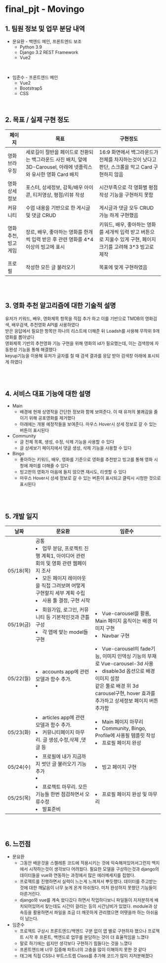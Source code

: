 # final_pjt - Movingo
<!-- 메인 사진 -->

## 1. 팀원 정보 및 업무 분담 내역
- 문요환 - 백엔드 메인, 프론트엔드 보조
    - Python 3.9
    - Django 3.2 REST Framework
    - Vue2
    
<br>


- 임준수 - 프론트엔드 메인
    - Vue2
    - Bootstrap5
    - CSS

<br>


## 2. 목표 / 실제 구현 정도
|페이지|목표|구현정도|
|---|---|---|
|영화 브라우징| 세로길이 절반을 페이드로 전환되는 백그라운드 사진 배치, 앞에 3D-Carousel, 아래에 넷플릭스와 유사한 영화 Card 배치 | 16:9 화면에서 백그라운드가 전체를 차지하는것이 낫다고 판단, 스크롤을 막고 Card 구현하지 않음 |
|영화 상세정보| 포스터, 상세정보, 감독/배우 아이콘, 티저영상, 평점/리뷰 작성 | 시간부족으로 각 영화별 평점 작성 기능을 구현하지 못함 |
|커뮤니티| 수업 내용을 기반으로 한 게시글 및 댓글 CRUD | 게시글과 댓글 모두 CRUD 가능 하게 구현했음 |
|영화 추천, 빙고 게임 | 장르, 배우, 좋아하는 영화를 한개씩 입력 받은 후 관련 영화를 4*4 이상의 빙고에 표시 | 키워드, 배우, 좋아하는 영화를 세개씩 입력 받고 버튼으로 지울수 있게 구현, 페이지 크기를 고려해 3*3 빙고로 제작 |
|프로필| 작성한 모든 글 불러오기 | 목표에 맞게 구현하였음 |

<br><br>


## 3. 영화 추천 알고리즘에 대한 기술적 설명
유저가 키워드, 배우, 영화제목 항목을 직접 추가 하고 이를 기반으로 TMDB의 영화검색, 배우검색, 추천영화 API를 사용하였다<br>
받은 응답에서 필요한 항목만 하나의 리스트에 더해준 뒤 Loadsh를 사용해 무작위 9개 영화를 뽑아냈다<br>
영화제목 기반의 추천영화 기능 구현을 위해 영화의 id가 필요했는데, 이는 검색창에 자동완성 기능을 통해 해결했다<br>
keyup기능을 이용해 유저가 글자를 칠 때 검색 결과를 응답 받아 검색창 아래에 표시되게 하였다<br>

<br><br>


## 4. 서비스 대표 기능에 대한 설명
- Main
    - 배경에 현재 상영작을 간단한 정보와 함께 보여준다. 이 때 유저의 불쾌감을 줄이기 위해 공포영화를 제거했다
    - 아래에는 개봉 예정작들을 보여준다. 마우스 Hover시 상세 정보로 갈 수 있는 버튼이 표시된다
- Community
    - 글 전체 목록, 생성, 수정, 삭제 기능을 사용할 수 있다
    - 글 상세보기 페이지에서 댓글 생성, 삭제 기능을 사용할 수 있다
- Bingo
    - 좋아하는 키워드, 배우, 영화를 기준으로 영화를 추천받고 빙고를 통해 영화 시청에 재미를 더해줄 수 있다
    - 빙고판의 영화가 마음에 들지 않으면 재시도, 리셋할 수 있다
    - 마우스 Hover시 상세 정보로 갈 수 있는 버튼이 표시되고 클릭시 시청한 것으로 표시된다

<br><br>


## 5. 개발 일지
|날짜|문요환|임준수|
|---|---|---|
|05/18(목)| 공통<br><li>업무 분담, 프로젝트 진행 계획1, 아이디어 관련 회의 및 영화 관련 웹페이지 조사</li><li>모든 페이지 레이아웃을 직접 그려보며 어떻게 구현할지 세부 계획 수립</li><li>사용 툴 결정, 구현 시작</li> ||
|05/19(금)| <li>회원가입, 로그인, 커뮤니티 등 기본적인것과 큰틀 구성</li><li>각 앱에 맞는 model들 구현</li> | <li>Vue-carousel을 활용, Main 페이지 움직이는 배경 이미지 구현</li> <li>Navbar 구현</li> |
|05/22(월)| <li>accounts app에 관련 모델과 함수 추가.</li><li></li> | <li>Vue-carousel의 fade기능, 이미지 인덱싱 기능의 부재로 Vue-carousel-3d 사용</li> <li>disable3d 옵션으로 배경 이미지 설정<br>같은 툴로 배경 위 3d carousel구현, hover 효과를 추가하고 상세정보 페이지 버튼 추가함</li> |
|05/23(화)| <li>articles app에 관련 모델과 함수 추가.</li><li>커뮤니티페이지 마무리. 글 생성,수정,삭제 ,댓글 등</li> | <li>Main 페이지 마무리</li> <li>Community, Bingo, Profile에 사용될 템플릿 작성</li> <li>프로필 페이지 완성</li>|
|05/24(수)| <li>프로필에 내가 지금까지 썻던 글 불러오기 기능 추가</li><li></li> | <li>빙고 페이지 구현</li> |
|05/25(목)| <li>프로젝트 마무리. 모든기능들 한번 점검하면서 오류수정</li>  <li>발표준비</li> | <li>프로필 페이지 완성 및 마무리</li> |

<br><br>


## 6. 느낀점
- 문요환
    - 그동안 배운것을 스켈레톤 코드에 적용시키는 것에 익숙해져있어서그런지 백지에서 시작하는것이 생각보다 어려웠다. 필요한 모델을 구상하는것과 django의 데이터들을 vue와 연동하는 과정에서 많은 에러메세지를 접했다.
    - 프로젝트를 진행하면서 실력이 느는게 느껴져서 뿌듯했다. 데이터를 주고받는것에 대한 깨닳음이 너무 늦게 온게 아쉬웠다. 미처 완성하지 못했던 기능들이 아른거린다.
    - django와 vue를 계속 왔다갔다 하면서 작업하다보니 파일들이 지저분하게 배치되어있어서 찾는데도 시간이 걸리는 등의 시간낭비가 있었다. module과 상속등을 활용하면서 파일을 조금 더 깨끗하게 관리했으면 어땟을까 하는 아쉬움이 남는다.
- 임준수
    - 프로젝트 구상시 프론트엔드/백엔드 구분 없이 앱 별로 구현하자 했으나 프로젝트 시작 후 프론트, 백엔드로 업무를 분담하는 것이 더 효율적임을 느꼈다
    - 말로 하기에는 쉽지만 생각보다 구현하기 힘들다는 것을 느꼈다
    - 프론트엔드에 너무 집중해 파트너의 고충을 많이 이해하지 못한 것 같다
    - 태그에 직접 CSS나 부트스트랩 Class를 추가해 코드가 많이 지저분해졌다

<br><br>





<!-- ## 프로젝트 진행방식
1. 소통 방법 - > 깃 리드미
2. 역할 분담 
    - 프론트/백이 아닌 작은 단위에서 나누기
3. 커밋 단위
    - 기능별
4. 아래 자신의 이름있는 공간에 그날 한 것, 또는 해야할 것, 느낌점, 필요한 것 등등 모든것 적기. 날짜별로 적으면 더 좋음



-----------------------------
1.  큰 주제 정하기
    영화 정보를 이용한 결정장애 해결 사이트



2.  프로젝트 진행방식
  a. 우리가 어떤걸로 소통을 할건지 -> 깃 리드미 등등 
  b. 역할 분담 ( 프/백이 아닌 작은단위에서 나누기 )
  c.  커밋 단위 ( 기능별 << ) 
  d. 정해졌다면 깃에 브랜치나 파일들 미리 설정 등등
  e. 랩싸피 / 어차피 결국 싸피프로젝트기때문에 메인테이너 이런거 설정하려면 결국 랩싸피로 옮겨야해.

---------------------------------

1. 페이지의 목적
    - 영화추천
    - 단순히 추천에서 끝나지 않고 시도도 해볼 수 있게 자극을 주는

2. how
    - 영화추천을 빙고 형식으로해서 영화를 본 뒤 뭘 하면 (ex, 리뷰쓰기 등등) 빙고칸이 채워지는 형식
    - 채워진 빙고 줄, 완성 등에 따른 추가포인트나 상품 

3. 빙고 어캐하실?
    장르 / 배우 / 영화 <- 같은장르 , 같은배우(있음), 유사영화(이건 api 확실히 있음)
    이런 것들중에서 랜덤으로 4*4 정도를 랜덤으로 뽑기
    카드형식으로 뽑기 포스터에다가 밑에 제목과 평점 정도

4. 리뷰 어캐쓰실?
    - 빙고칸에 카드를 누르면 영화 정보창으로 가기
    - 영화 정보창에 리뷰를 쓸 수 있는 공간이 있음
    - 내가 리뷰를 썻다면 빙고칸의 색이 바뀜
    - 리뷰에 좋/실 기능 추가
    - 대충쓴리뷰에 싫어요할수있고 좋-실이 일정 수 이상이면 리뷰 안쓴 취급 <- 가능하다면,,,,

5. SSAFY 11기 광고 넣기 ㄱㄱ << 대충 이미지 하나





Pages - 네비게이션 바

Loginpage - 
        
Main - 현재 상영작 or 현재 인기영화(리뷰많은)


-------------------------------------------------------------------------------------------------------------------------

DETAIL <<<<<<<<<
포스터 제목 평점 감독 배우 <<<<

리뷰쓰기를 하고 이걸 좋아요가 많은 탑3정도 보여주고 옆에 더보기칸에선 전체리뷰를 볼수있게 ( 여력이된다면 )


-------------------------------------------------------------------------------------------------------------------------

RECOMMEND <<<<<<
 = make bingo

1. 장르 입력칸
2. 배우 입력칸
3. 이거랑 비슷한 영화 찾아주세요의 영화 입력칸

꼭 다 입력 안해도되고 엔터 누르면 
밑에 카드형으로 4*4 랜덤 영화리스트가 생김

재시도 / 확정

확정 누르면 빙고판이 생기는거지
재시도는 되지만 그동안 쌓은 빙고는 날라감 

빙고판이 위로 올라가면서 위에 태그나 입력창은 없어지고 재시도 버튼 오른쪽아래 쳐박고
빙고판 아래 남는공간에 빙고 몇개를 하면 뭘 줘요~~~ 이용방법, 상품, 주의점 등등 안내

-------------------------------------------------------------------------------------------------------------------------

USER FOLLOW <<<<<<

팔로우 누르면 그사람 빙고 현황이 보임
그사람이 쓴 리뷰도 보임

유저프로필 : 팔로워, 팔로잉, 내가 쓴 리뷰(영화제목, 좋아요, 싫어요 개수), 팔로우한 사람의 리뷰/빙고판


## 임준수

## 문요환 -->
